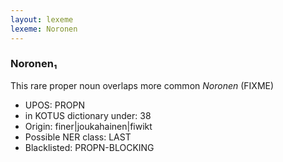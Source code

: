 ```yaml
---
layout: lexeme
lexeme: Noronen
---
```


###  Noronen₁

This rare proper noun overlaps more common *Noronen* (FIXME)
* UPOS:  PROPN
* in KOTUS dictionary under:  38
* Origin:  finer|joukahainen|fiwikt
* Possible NER class:  LAST
* Blacklisted:  PROPN-BLOCKING

